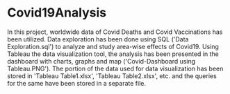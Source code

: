 # Covid19Analysis

In this project, worldwide data of Covid Deaths and Covid Vaccinations has been utilized. Data exploration has been done using SQL ('Data Exploration.sql') to analyze and study area-wise effects of Covid19. Using Tableau the data visualization tool, the analysis has been presented in the dashboard with charts, graphs and map ('Covid-Dashboard using Tableau.PNG').
The portion of the data used for data visualization has been stored in 'Tableau Table1.xlsx', 'Tableau Table2.xlsx', etc. and the queries for the same have been stored in a separate file.
